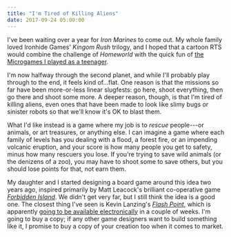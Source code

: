 ```yaml
---
title: "I'm Tired of Killing Aliens"
date: 2017-09-24 05:00:00
---
```


I've been waiting over a year for <em>Iron Marines</em> to come out.
My whole family loved Ironhide Games' <em>Kingom Rush</em> trilogy,
and I hoped that a cartoon RTS would combine the challenge of <em>Homeworld</em>
with the quick fun of <a href="{{site.github.url}}/2009/10/17/lunchbox-games.html">the Microgames I played as a teenager</a>.

I'm now halfway through the second planet,
and while I'll probably play through to the end,
it feels kind of...flat.
One reason is that the missions so far have been more-or-less linear slugfests:
go here,
shoot everything,
then go there and shoot some more.
A deeper reason, though, is that I'm tired of killing aliens,
even ones that have been made to look like slimy bugs or sinister robots
so that we'll know it's OK to blast them.

What I'd like instead is a game where my job is to *rescue* people---or animals,
or art treasures,
or anything else.
I can imagine a game where each family of levels has you dealing with a flood,
a forest fire,
or an impending volcanic eruption,
and your score is how many people you get to safety,
minus how many rescuers you lose.
If you're trying to save wild animals (or the denizens of a zoo),
you may have to shoot some to save others,
but you should lose points for that,
not earn them.

My daughter and I started designing a board game around this idea two years ago,
inspired primarily by Matt Leacock's brilliant co-operative game
<a href="http://www.gamewright.com/gamewright/index.php?section=games&page=game&show=245"><em>Forbidden Island</em></a>.
We didn't get very far,
but I still think the idea is a good one.
The closest thing I've seen is Kevin Lanzing's <a href="https://boardgamegeek.com/boardgame/100901/flash-point-fire-rescue"><em>Flash Point</em></a>,
which is apparently <a href="http://store.steampowered.com/app/654220/Flash_Point_Fire_Rescue/">going to be available electronically</a>
in a couple of weeks.
I'm going to buy a copy;
if any other game designers want to build something like it,
I promise to buy a copy of your creation too when it comes to market.
